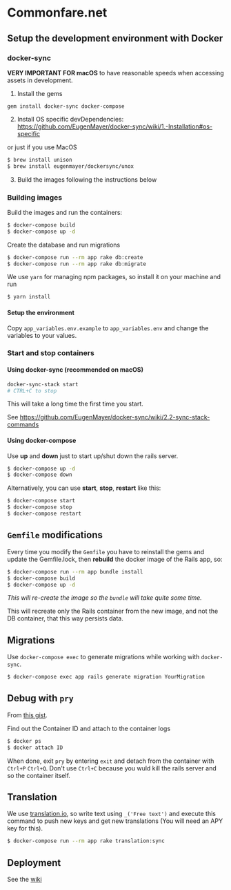 # Commonfare.net

## Setup the development environment with Docker

### docker-sync

**VERY IMPORTANT FOR macOS** to have reasonable speeds when accessing assets in development.

1. Install the gems

```
gem install docker-sync docker-compose
```

2. Install OS specific devDependencies: https://github.com/EugenMayer/docker-sync/wiki/1.-Installation#os-specific

  or just if you use MacOS

  ```bash
  $ brew install unison
  $ brew install eugenmayer/dockersync/unox
  ```

3. Build the images following the instructions below

### Building images

Build the images and run the containers:

```bash
$ docker-compose build
$ docker-compose up -d
```

Create the database and run migrations

```bash
$ docker-compose run --rm app rake db:create
$ docker-compose run --rm app rake db:migrate
```

We use `yarn` for managing npm packages, so install it on your machine and run

```bash
$ yarn install
```

#### Setup the environment

Copy `app_variables.env.example` to `app_variables.env` and change the variables to your values.

### Start and stop containers

#### Using docker-sync (recommended on macOS)

```sh
docker-sync-stack start
# CTRL+C to stop
```

This will take a long time the first time you start.

See https://github.com/EugenMayer/docker-sync/wiki/2.2-sync-stack-commands

#### Using docker-compose

Use **up** and **down** just to start up/shut down the rails server.

```bash
$ docker-compose up -d
$ docker-compose down
```

Alternatively, you can use **start**, **stop**, **restart** like this:

```bash
$ docker-compose start
$ docker-compose stop
$ docker-compose restart
```

## `Gemfile` modifications

Every time you modify the `Gemfile` you have to reinstall the gems and update the Gemfile.lock, then **rebuild** the docker image of the Rails app, so:

```bash
$ docker-compose run --rm app bundle install
$ docker-compose build
$ docker-compose up -d
```

*This will re-create the image so the `bundle` will take quite some time.*

This will recreate only the Rails container from the new image, and not the DB container, that this way persists data.

## Migrations

Use `docker-compose exec` to generate migrations while working with `docker-sync`.

```bash
$ docker-compose exec app rails generate migration YourMigration
```

## Debug with `pry`

From [this gist](https://gist.github.com/briankung/ebfb567d149209d2d308576a6a34e5d8).

Find out the Container ID and attach to the container logs

```bash
$ docker ps
$ docker attach ID
```

When done, exit `pry` by entering `exit` and detach from the container with `Ctrl+P` `Ctrl+Q`. Don't use `Ctrl+C` because you wuld kill the rails server and so the container itself.

## Translation

We use [translation.io](https://github.com/aurels/translation-gem), so  write text using `_('Free text')` and execute this command to push new keys and get new translations (You will need an APY key for this).

```bash
$ docker-compose run --rm app rake translation:sync
```

## Deployment

See the [wiki](https://github.com/PIENews/commonfare-rails/wiki)

